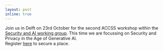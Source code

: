 ```yaml
---
layout: post
inline: true
---
```

Join us in Delft on 23rd October for the second ACCSS workshop within the [Security and AI working group](https://secai-accss.github.io/). This time we are focussing on Security and Privacy in the Age of Generative AI. <br>Register [here](https://forms.microsoft.com/pages/responsepage.aspx?id=oUYycvXDxUOs3EOttASsTYMOvQu-34dGnACrN6AGnhBUQzFFTEgxMDNLOUQzTEZMUTA5NzNTOVVOUy4u&route=shorturl) to secure a place.

<!-- Join us in Delft on 8-9 th February for the first workshop on the [interplay of explainability and privacy in AI](https://www.delftdesignforvalues.nl/event/workshop-series-on-values-and-value-conflicts-navigating-the-interplay-of-explainability-and-privacy-in-ai/) -->
